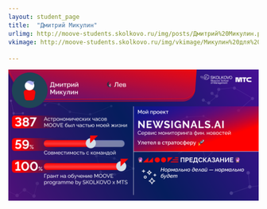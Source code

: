 ```yaml
---
layout: student_page
title:  "Дмитрий Микулин"
urlimg: http://moove-students.skolkovo.ru/img/posts/Дмитрий%20Микулин.png
vkimage: http://moove-students.skolkovo.ru/img/vkimage/Микулин%20для%20Вк.png

---
```

<img class="img-fluid" src="/img/posts/Дмитрий Микулин.png" alt="moove-2">
